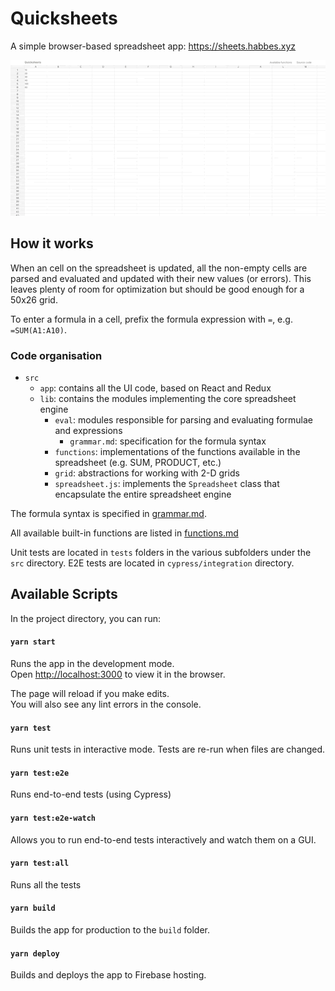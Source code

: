 # Quicksheets

A simple browser-based spreadsheet app: https://sheets.habbes.xyz

![Quicksheets screencast](screencast.gif)

## How it works

When an cell on the spreadsheet is updated, all the non-empty cells
are parsed and evaluated and updated with their new values (or errors). This leaves plenty of room for optimization but should be good enough for a 50x26 grid.

To enter a formula in a cell, prefix the formula expression with `=`, e.g. `=SUM(A1:A10)`.

### Code organisation

- `src`
    - `app`: contains all the UI code, based on React and Redux
    - `lib`: contains the modules implementing the core spreadsheet engine
        - `eval`: modules responsible for parsing and evaluating formulae and expressions
            - `grammar.md`: specification for the formula syntax
        - `functions`: implementations of the functions available in the spreadsheet (e.g. SUM, PRODUCT, etc.)
        - `grid`: abstractions for working with 2-D grids
        - `spreadsheet.js`: implements the `Spreadsheet` class that encapsulate the entire spreadsheet engine

The formula syntax is specified in [grammar.md](grammar.md).

All available built-in functions are listed in [functions.md](functions.md)

Unit tests are located in `tests` folders in the various subfolders under the `src` directory.
E2E tests are located in `cypress/integration` directory.

## Available Scripts

In the project directory, you can run:

#### `yarn start`

Runs the app in the development mode.<br>
Open [http://localhost:3000](http://localhost:3000) to view it in the browser.

The page will reload if you make edits.<br>
You will also see any lint errors in the console.

#### `yarn test`

Runs unit tests in interactive mode. Tests are re-run when files are changed.

#### `yarn test:e2e`

Runs end-to-end tests (using Cypress)

#### `yarn test:e2e-watch`

Allows you to run end-to-end tests interactively and watch them on a GUI.

#### `yarn test:all`

Runs all the tests

#### `yarn build`

Builds the app for production to the `build` folder.

#### `yarn deploy`

Builds and deploys the app to Firebase hosting.

